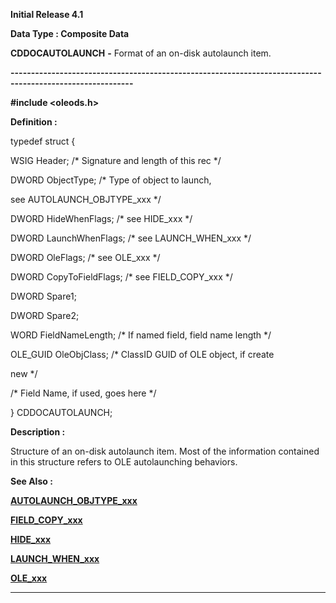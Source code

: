 




<!--
 /\* Font Definitions \*/
 @font-face
 {font-family:Courier;
 panose-1:2 7 4 9 2 2 5 2 4 4;}
@font-face
 {font-family:Helv;
 panose-1:2 11 6 4 2 2 2 3 2 4;}
@font-face
 {font-family:"Cambria Math";
 panose-1:2 4 5 3 5 4 6 3 2 4;}
 /\* Style Definitions \*/
 p.MsoNormal, li.MsoNormal, div.MsoNormal
 {margin-top:0cm;
 margin-right:0cm;
 margin-bottom:8.0pt;
 margin-left:0cm;
 line-height:107%;
 font-size:11.0pt;
 font-family:"Calibri",sans-serif;}
.MsoChpDefault
 {font-size:11.0pt;}
.MsoPapDefault
 {margin-bottom:8.0pt;
 line-height:107%;}
 /\* Page Definitions \*/
 @page WordSection1
 {size:612.0pt 792.0pt;
 margin:72.0pt 72.0pt 72.0pt 72.0pt;}
div.WordSection1
 {page:WordSection1;}
-->




**Initial Release 4.1**



**Data Type : Composite Data**



**CDDOCAUTOLAUNCH** **-** Format of an
on-disk autolaunch item.


**----------------------------------------------------------------------------------------------------------**



**#include
<oleods.h>**



**Definition :**



typedef struct {  

   WSIG  Header;           /\* Signature and length of this rec \*/  

   DWORD ObjectType;       /\* Type of object to launch,


                             
see AUTOLAUNCH\_OBJTYPE\_xxx \*/  

   DWORD HideWhenFlags;    /\* see HIDE\_xxx \*/  

   DWORD LaunchWhenFlags;  /\* see LAUNCH\_WHEN\_xxx \*/  

   DWORD OleFlags;         /\* see OLE\_xxx \*/  

   DWORD CopyToFieldFlags; /\* see FIELD\_COPY\_xxx \*/  

   DWORD Spare1;  

   DWORD Spare2;  

   WORD  FieldNameLength;  /\* If named field, field name length \*/  

   OLE\_GUID  OleObjClass;  /\* ClassID GUID of OLE object, if create


                             
new \*/  

/\* Field Name, if used, goes here \*/


} CDDOCAUTOLAUNCH;


 


**Description :**



Structure of
an on-disk autolaunch item.  Most of the information contained in this
structure refers to OLE autolaunching behaviors.


 **See Also :**


**[AUTOLAUNCH\_OBJTYPE\_xxx](AUTOLAUNCH_OBJTYPE_xxx.md)**


**[FIELD\_COPY\_xxx](FIELD_COPY_xxx.md)**


**[HIDE\_xxx](notes:///8525872100478C66/61FD4E9848264AD28525620B006BA8BD/528F289613D7500E8525630400642FD6)**


**[LAUNCH\_WHEN\_xxx](LAUNCH_WHEN_xxx.md)**


**[OLE\_xxx](notes:///8525872100478C66/61FD4E9848264AD28525620B006BA8BD/3F1A17AE2D93A6568525630400687B7C)**



----------------------------------------------------------------------------------------------------------


 





